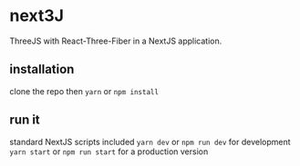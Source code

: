 # next3J
ThreeJS with React-Three-Fiber in a NextJS application.

## installation
clone the repo then
`yarn` or `npm install`

## run it
standard NextJS scripts included
`yarn dev` or `npm run dev` for development
`yarn start` or `npm run start` for a production version
